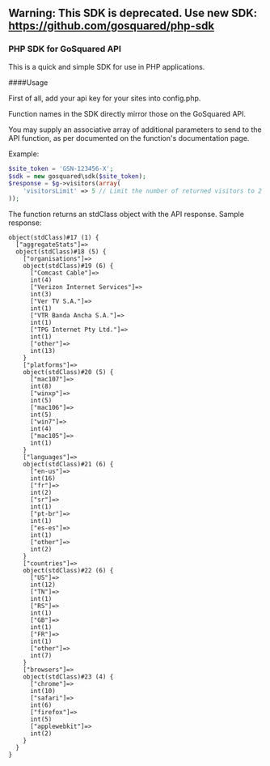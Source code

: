 Warning: This SDK is deprecated. Use new SDK: https://github.com/gosquared/php-sdk
---

### PHP SDK for GoSquared API

This is a quick and simple SDK for use in PHP applications.

####Usage

First of all, add your api key for your sites into config.php.

Function names in the SDK directly mirror those on the GoSquared API.

You may supply an associative array of additional parameters to send to
the API function, as per documented on the function's documentation
page.

Example:

```php
$site_token = 'GSN-123456-X';
$sdk = new gosquared\sdk($site_token);
$response = $g->visitors(array(
    'visitorsLimit' => 5 // Limit the number of returned visitors to 2
));
```

The function returns an stdClass object with the API response. Sample
response:

    object(stdClass)#17 (1) {
      ["aggregateStats"]=>
      object(stdClass)#18 (5) {
        ["organisations"]=>
        object(stdClass)#19 (6) {
          ["Comcast Cable"]=>
          int(4)
          ["Verizon Internet Services"]=>
          int(3)
          ["Ver TV S.A."]=>
          int(1)
          ["VTR Banda Ancha S.A."]=>
          int(1)
          ["TPG Internet Pty Ltd."]=>
          int(1)
          ["other"]=>
          int(13)
        }
        ["platforms"]=>
        object(stdClass)#20 (5) {
          ["mac107"]=>
          int(8)
          ["winxp"]=>
          int(5)
          ["mac106"]=>
          int(5)
          ["win7"]=>
          int(4)
          ["mac105"]=>
          int(1)
        }
        ["languages"]=>
        object(stdClass)#21 (6) {
          ["en-us"]=>
          int(16)
          ["fr"]=>
          int(2)
          ["sr"]=>
          int(1)
          ["pt-br"]=>
          int(1)
          ["es-es"]=>
          int(1)
          ["other"]=>
          int(2)
        }
        ["countries"]=>
        object(stdClass)#22 (6) {
          ["US"]=>
          int(12)
          ["TN"]=>
          int(1)
          ["RS"]=>
          int(1)
          ["GB"]=>
          int(1)
          ["FR"]=>
          int(1)
          ["other"]=>
          int(7)
        }
        ["browsers"]=>
        object(stdClass)#23 (4) {
          ["chrome"]=>
          int(10)
          ["safari"]=>
          int(6)
          ["firefox"]=>
          int(5)
          ["applewebkit"]=>
          int(2)
        }
      }
    }

